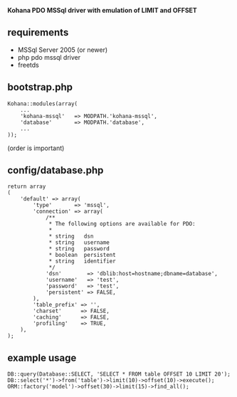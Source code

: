 **Kohana PDO MSSql driver with emulation of LIMIT and OFFSET**

requirements
------------

- MSSql Server 2005 (or newer)
- php pdo mssql driver
- freetds


bootstrap.php
-------------

	Kohana::modules(array(
		...
		'kohana-mssql'   => MODPATH.'kohana-mssql',
		'database'       => MODPATH.'database',
		...
	));

(order is important)


config/database.php
-------------------

	return array
	(
		'default' => array(
			'type'       => 'mssql',
			'connection' => array(
				/**
				 * The following options are available for PDO:
				 *
				 * string   dsn
				 * string   username
				 * string   password
				 * boolean  persistent
				 * string   identifier
				 */
				'dsn'        => 'dblib:host=hostname;dbname=database',
				'username'   => 'test',
				'password'   => 'test',
				'persistent' => FALSE,
			),
			'table_prefix' => '',
			'charset'      => FALSE,
			'caching'      => FALSE,
			'profiling'    => TRUE,
		),
	);


example usage
-------------

	DB::query(Database::SELECT, 'SELECT * FROM table OFFSET 10 LIMIT 20');
	DB::select('*')->from('table')->limit(10)->offset(10)->execute();
	ORM::factory('model')->offset(30)->limit(15)->find_all();
